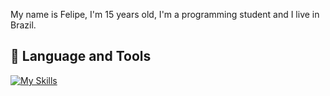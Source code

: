 My name is Felipe, I'm 15 years old, I'm a programming student and I live in Brazil.

## 🔨 Language and Tools

[![My Skills](https://skillicons.dev/icons?i=typescript,nextjs,javascript,html,css,nodejs,discord,firebase,mongodb)](https://skillicons.dev)
